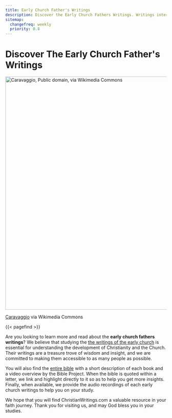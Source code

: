 ```yaml
---
title: Early Church Father's Writings
description: Discover the Early Church Fathers Writings. Writings interlinked with the bible and audio format included. 
sitemap:
  changefreq: weekly
  priority: 0.8
---
```

# Discover The Early Church Father's Writings

<img width="1024px" height="730px"  alt="Caravaggio, Public domain, via Wikimedia Commons" src="https://upload.wikimedia.org/wikipedia/commons/thumb/4/4d/Saint_Jerome_Writing-Caravaggio_%281605-6%29.jpg/1024px-Saint_Jerome_Writing-Caravaggio_%281605-6%29.jpg"><p class="wikicommon" ><a href="https://commons.wikimedia.org/wiki/File:Saint_Jerome_Writing-Caravaggio_(1605-6).jpg">Caravaggio</a> via Wikimedia Commons</p>

{{< pagefind >}}

Are you looking to learn more and read about the **early church fathers writings**?  We believe that studying the [the writings of the early church](/apostolic-fathers/) is essential for understanding the development of Christianity and the Church. Their writings are a treasure trove of wisdom and insight, and we are committed to making them accessible to as many people as possible.

You will also find the [entire bible](/bible/) with a short description of each book and a video overview by the Bible Project. When the bible is quoted within a letter, we link and highlight directly to it so as to help you get more insights. Finally, when available, we provide the audio recordings of each early church writings to help you on your study. 

We hope that you will find ChristianWritings.com a valuable resource in your faith journey. Thank you for visiting us, and may God bless you in your studies.

